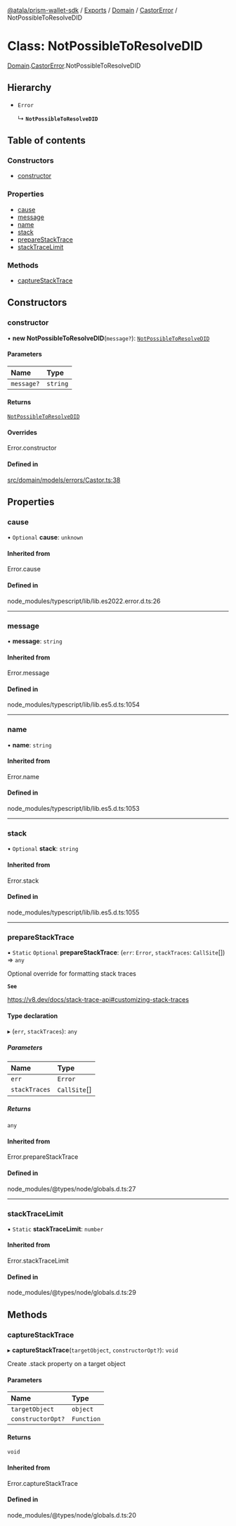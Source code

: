 [@atala/prism-wallet-sdk](../README.md) / [Exports](../modules.md) / [Domain](../modules/Domain.md) / [CastorError](../modules/Domain.CastorError.md) / NotPossibleToResolveDID

# Class: NotPossibleToResolveDID

[Domain](../modules/Domain.md).[CastorError](../modules/Domain.CastorError.md).NotPossibleToResolveDID

## Hierarchy

- `Error`

  ↳ **`NotPossibleToResolveDID`**

## Table of contents

### Constructors

- [constructor](Domain.CastorError.NotPossibleToResolveDID.md#constructor)

### Properties

- [cause](Domain.CastorError.NotPossibleToResolveDID.md#cause)
- [message](Domain.CastorError.NotPossibleToResolveDID.md#message)
- [name](Domain.CastorError.NotPossibleToResolveDID.md#name)
- [stack](Domain.CastorError.NotPossibleToResolveDID.md#stack)
- [prepareStackTrace](Domain.CastorError.NotPossibleToResolveDID.md#preparestacktrace)
- [stackTraceLimit](Domain.CastorError.NotPossibleToResolveDID.md#stacktracelimit)

### Methods

- [captureStackTrace](Domain.CastorError.NotPossibleToResolveDID.md#capturestacktrace)

## Constructors

### constructor

• **new NotPossibleToResolveDID**(`message?`): [`NotPossibleToResolveDID`](Domain.CastorError.NotPossibleToResolveDID.md)

#### Parameters

| Name | Type |
| :------ | :------ |
| `message?` | `string` |

#### Returns

[`NotPossibleToResolveDID`](Domain.CastorError.NotPossibleToResolveDID.md)

#### Overrides

Error.constructor

#### Defined in

[src/domain/models/errors/Castor.ts:38](https://github.com/hyperledger/identus-edge-agent-sdk-ts/blob/09a15046403a2249034c5ff5dfc7e6e562cd9171/src/domain/models/errors/Castor.ts#L38)

## Properties

### cause

• `Optional` **cause**: `unknown`

#### Inherited from

Error.cause

#### Defined in

node_modules/typescript/lib/lib.es2022.error.d.ts:26

___

### message

• **message**: `string`

#### Inherited from

Error.message

#### Defined in

node_modules/typescript/lib/lib.es5.d.ts:1054

___

### name

• **name**: `string`

#### Inherited from

Error.name

#### Defined in

node_modules/typescript/lib/lib.es5.d.ts:1053

___

### stack

• `Optional` **stack**: `string`

#### Inherited from

Error.stack

#### Defined in

node_modules/typescript/lib/lib.es5.d.ts:1055

___

### prepareStackTrace

▪ `Static` `Optional` **prepareStackTrace**: (`err`: `Error`, `stackTraces`: `CallSite`[]) => `any`

Optional override for formatting stack traces

**`See`**

https://v8.dev/docs/stack-trace-api#customizing-stack-traces

#### Type declaration

▸ (`err`, `stackTraces`): `any`

##### Parameters

| Name | Type |
| :------ | :------ |
| `err` | `Error` |
| `stackTraces` | `CallSite`[] |

##### Returns

`any`

#### Inherited from

Error.prepareStackTrace

#### Defined in

node_modules/@types/node/globals.d.ts:27

___

### stackTraceLimit

▪ `Static` **stackTraceLimit**: `number`

#### Inherited from

Error.stackTraceLimit

#### Defined in

node_modules/@types/node/globals.d.ts:29

## Methods

### captureStackTrace

▸ **captureStackTrace**(`targetObject`, `constructorOpt?`): `void`

Create .stack property on a target object

#### Parameters

| Name | Type |
| :------ | :------ |
| `targetObject` | `object` |
| `constructorOpt?` | `Function` |

#### Returns

`void`

#### Inherited from

Error.captureStackTrace

#### Defined in

node_modules/@types/node/globals.d.ts:20
